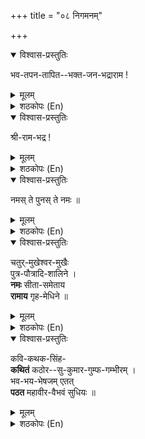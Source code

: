 +++
title = "०८ निगमनम्"

+++



<details open><summary>विश्वास-प्रस्तुतिः</summary>

भव-तपन-तापित--भक्त-जन-भद्राराम !  
</details>

<details><summary>मूलम्</summary>

भव-तपन-तापित--भक्त-जन-भद्राराम !  
</details>


<details><summary>शठकोपः (En)</summary>

Hail to Thee, My Lord, who is the cool and comfortable flower garden for those afflicted by the scorching Sun of SamsAram! When those suffering intensely from the tApams of SamsAram meditate on Your cool and comforting ThirumEni, they gain the soothing anubahavam of residing in a shady and verdant flower garden.

</details>




<details open><summary>विश्वास-प्रस्तुतिः</summary>

श्री-राम-भद्र !  
</details>

<details><summary>मूलम्</summary>

श्री-राम-भद्र !  
</details>


<details><summary>शठकोपः (En)</summary>

Hail to Thee, My Lord, who is helps Your bhakthAs fall in love with Your most auspicious divya MangaLa Vigraham and grant them all soubhAgyams!
</details>




<details open><summary>विश्वास-प्रस्तुतिः</summary>

नमस् ते पुनस् ते नमः ॥
</details>

<details><summary>मूलम्</summary>

नमस् ते पुनस् ते नमः ॥
</details>


<details><summary>शठकोपः (En)</summary>

NamaskArams to You, My Lord of such limitless glories! AdiyEn salutes again and again Your sacred feet and Your SarvEswarathvam! 
</details>




<details open><summary>विश्वास-प्रस्तुतिः</summary>

चतुर्-मुखेश्वर-मुखैः  
पुत्र-पौत्रादि-शालिने ।  
**नमः** सीता-समेताय  
**रामाय** गृह-मेधिने ॥
</details>

<details><summary>मूलम्</summary>

चतुर्-मुखेश्वर-मुखैः  
पुत्र-पौत्रादि-शालिने ।  
**नमः** सीता-समेताय  
**रामाय** गृह-मेधिने ॥
</details>


<details><summary>शठकोपः (En)</summary>

AdiyEn's namaskArams to Sri Raamabhadran, who is engaged in the activities associated with GrahasthAsRaama dharmam with His dharma pathni, SitA PirAtti and with His son Brahma and grandson SivA.

Lord Raamachandra has SithA Devi as His dharma Pathni. Brahma is His son and Sivan is his grandson. He performs the duties of a Grahasthan with His family, which extends to all the chEtanams of this world and others. All of us are the children of this divya dampathis. AdiyEn salutes this Lord with the universe and its beings as His kudumbam.

</details>




<details open><summary>विश्वास-प्रस्तुतिः</summary>

कवि-कथक-सिंह-  
**कथितं** कठोर--सु-कुमार-गुम्फ-गम्भीरम् ।  
भव-भय-भेषजम् एतत्  
**पठत** महावीर-वैभवं सुधियः ॥
</details>

<details><summary>मूलम्</summary>

कवि-कथक-सिंह-  
**कथितं** कठोर--सु-कुमार-गुम्फ-गम्भीरम् ।  
भव-भय-भेषजम् एतत्  
**पठत** महावीर-वैभवं सुधियः ॥
</details>


<details><summary>शठकोपः (En)</summary>

Sudhiya: = Oh Men and Women of discriminating intellect! yEthath MahA Veera Vaibhavam = This composition with the name of MahA Veera Vaibhavam about Lord Raama kavi kaTaka simhEna kaTitham = has been created by VedAntha Desikan, the Lion among the assembly of Poets and Logicians ( group of elephants) .

(yEthath) katOra sukumAra gumbha gambheeram = This Sri Sookthi on the glories of Lord Raamachandra has passages consisting of hard and soft padhams, which have deep meanings.

(yEthath) bhava bhaya bhEshajam = This Sri Sookthi is the powerful medicine for destroying the fear about the disease of SamsAram.

In the concluding section of benedictions for the readers of his magnum opus on the “Thanjavur Style” 

many noble messages of Srimath RaamAyaNam, Swamy Desikan identifies himself as a Lion among the group of poets and logicians and states that this composition has many hard and soft padhams mixed together in a majestic manner to house the deep meanings of the Aadhi Kaavyam of Sage Vaalmiki. He points out that those, who fear SamsAric disease will consider Sri Raghuveera Gadhyam as the unfailing medicine for curing that scourge of a disease. They will study Sri Raghuveera Gadhyam, develop bhakthi for Lord Raamabhadran and perform Prapatthi at His sacred feet of this Sarva Loka SaraNyan and Jagath Rakshakan. They will gain Moksha Sukham. Swamy Desikan appeals to those with discriminating intellect to enjoy the Sri Sookthi of Sri MahA Veera Vaibhavam to gain Sathgathi.

</details>